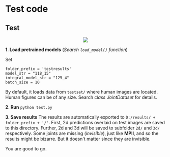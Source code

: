 # Test code


## Test

<p align="center">  
<img src="../figs/test.gif">  
</p> 


 **1. Load pretrained models** (*Search ```load_model()``` function*)
  
  Set 
  
  ```
  folder_prefix = 'testresults'
  model_str = "118_15"
  integral_model_str = "125_4"
  batch_size = 10
  ```
  
  By default, it loads data from ```testset/``` where human images are located. Human figures can be of any size.
  Search *class JointDataset* for details. 
  
 **2. Run** ```python test.py```
 
 **3. Save results** The results are automatically exported to ```D:/results/ + folder_prefix + '/'```. First, 2d predictions overlaid on test images are saved to this directory. Further, 2d and 3d will be saved to subfolder ```2d/``` and ```3d/``` respectively. Some joints are missing (*invisible*), just like **MPII**, and so the results might be bizarre. But it doesn't matter since they are invisible.
 
 You are good to go.